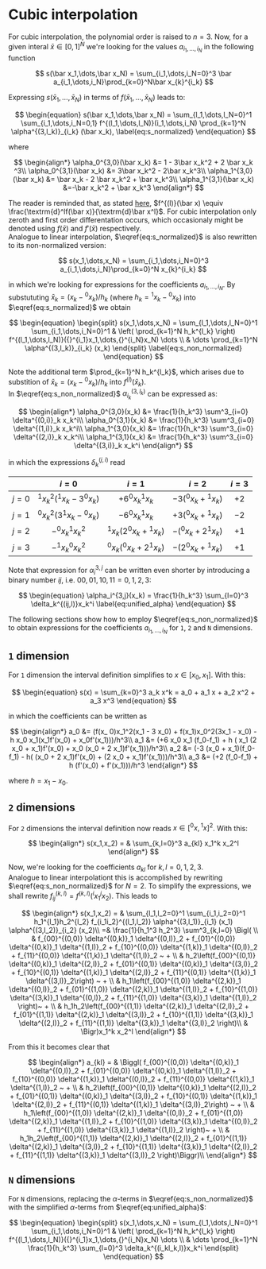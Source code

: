 # Cubic interpolation

For cubic interpolation, the polynomial order is raised to $n=3$. Now, for a
given interal $\bar x \in [0, 1]^N$ we're looking for the values
$a_{i_1,\dots,i_N}$ in the following function

$$
s(\bar x_1,\dots,\bar x_N) = \sum_{i_1,\dots,i_N=0}^3 \bar a_{i_1,\dots,i_N}\prod_{k=0}^N\bar x_{k}^{i_k}
$$

Expressing $s(\bar x_1,\dots,\bar x_N)$ in terms of $f(\bar x_1,\dots,\bar x_N)$
leads to:

$$
\begin{equation}
s(\bar x_1,\dots,\bar x_N) = \sum_{l_1,\dots,l_N=0}^1 \sum_{i_1,\dots,i_N=0,1} f^{(l_1,\dots,l_N)}(i_1,\dots,i_N) \prod_{k=1}^N \alpha^{(3,l_k)}_{i_k} (\bar x_k), \label{eq:s_normalized}
\end{equation}
$$

where

$$
\begin{align*}
\alpha_0^{3,0}(\bar x_k) &= 1 - 3\bar x_k^2 + 2 \bar x_k ^3\\
\alpha_0^{3,1}(\bar x_k) &= 3\bar x_k^2 - 2\bar x_k^3\\
\alpha_1^{3,0}(\bar x_k) &= \bar x_k - 2 \bar x_k^2 + \bar x_k^3\\
\alpha_1^{3,1}(\bar x_k) &=-\bar x_k^2 + \bar x_k^3
\end{align*}
$$

The reader is reminded that, as stated [here](index.md), $f^{(l)}(\bar x) \equiv
\frac{\textrm{d}^lf(\bar x)}{\textrm{d}\bar x^l}$. For cubic interpolation only
zeroth and first order differentation occurs, which occasionaly might be denoted
using $f(\bar x)$ and $f'(\bar x)$ respectively.  
Analogue to linear interpolation, $\eqref{eq:s_normalized}$ is also rewritten to its non-normalized version:

$$
s(x_1,\dots,x_N) = \sum_{i_1,\dots,i_N=0}^3 a_{i_1,\dots,i_N}\prod_{k=0}^N x_{k}^{i_k}
$$

in which we're looking for expressions for the coefficients $a_{i_1,\dots,i_N}$.
By substututing $\bar x_k = (x_k - {}^0x_k)/h_k$ (where $h_k={}^1x_k-{}^0x_k$)
into $\eqref{eq:s_normalized}$ we obtain

$$
\begin{equation}
\begin{split}
s(x_1,\dots,x_N) = \sum_{l_1,\dots,l_N=0}^1 \sum_{i_1,\dots,i_N=0}^1 &
\left( \prod_{k=1}^N h_k^{l_k} \right) f^{(l_1,\dots,l_N)}({}^{i_1}x_1,\dots,{}^{i_N}x_N) \dots \\
& \dots \prod_{k=1}^N \alpha^{(3,l_k)}_{i_k} (x_k)
\end{split} \label{eq:s_non_normalized}
\end{equation}
$$

Note the additional term $\prod_{k=1}^N h_k^{l_k}$, which arises due to
substition of $\bar x_k = (x_k - {}^0x_k)/h_k$ into $f^{(l)}(\bar x_k)$.  
In $\eqref{eq:s_non_normalized}$ $\alpha_{i_k}^{(3,l_k)}$ can be expressed as:

$$
\begin{align*}
\alpha_0^{3,0}(x_k) &= \frac{1}{h_k^3} \sum^3_{i=0} \delta^{(0,i)}_k x_k^i\\
\alpha_0^{3,1}(x_k) &= \frac{1}{h_k^3} \sum^3_{i=0} \delta^{(1,i)}_k x_k^i\\
\alpha_1^{3,0}(x_k) &= \frac{1}{h_k^3} \sum^3_{i=0} \delta^{(2,i)}_k x_k^i\\
\alpha_1^{3,1}(x_k) &= \frac{1}{h_k^3} \sum^3_{i=0} \delta^{(3,i)}_k x_k^i
\end{align*}
$$

in which the expressions $\delta^{(j,i)}_k$ read

|   | $i=0$ | $i=1$ | $i=2$ | $i=3$ |
|--:|:-----:|:-----:|:-----:|:-----:|
| $j=0$ | ${}^1x_k^2({}^1x_k-3{}^0x_k)$ | $+6{}^0x_k{}^1x_k$ | $-3({}^0x_k+{}^1x_k)$ | $+2$ |
| $j=1$ | ${}^0x_k^2(3{}^1x_k-{}^0x_k)$ | $-6{}^0x_k{}^1x_k$ | $+3({}^0x_k+{}^1x_k)$ | $-2$ |
| $j=2$ | $-{}^0x_k{}^1x_k^2$ | ${}^1x_k(2{}^0x_k+{}^1x_k)$ | $-({}^0x_k+2{}^1x_k)$ | $+1$ |
| $j=3$ | $-{}^1x_k{}^0x_k^2$ | ${}^0x_k({}^0x_k+2{}^1x_k)$ | $-(2{}^0x_k+{}^1x_k)$ | $+1$ |

Note that expression for $\alpha_i^{3,j}$ can be written even shorter by introducing a binary number $ij$, i.e. $00, 01, 10, 11 = 0, 1, 2, 3$:

$$
\begin{equation}
\alpha_i^{3,j}(x_k) = \frac{1}{h_k^3} \sum_{l=0}^3 \delta_k^{(ij,l)}x_k^i \label{eq:unified_alpha}
\end{equation}
$$

The following sections show how to employ $\eqref{eq:s_non_normalized}$ to
obtain expressions for the coefficients $a_{i_1,\dots,i_N}$ for `1`, `2` and `N`
dimensions.

## `1` dimension

For `1` dimension the interval definition simplifies to $x \in [x_0, x_1]$. With
this:

$$
\begin{equation}
s(x) = \sum_{k=0}^3 a_k x^k =  a_0 + a_1 x + a_2 x^2 + a_3 x^3
\end{equation}
$$

in which the coefficients can be written as

$$
\begin{align*}
a_0 &= (f(x_ 0)x_1^2(x_1 - 3 x_0) + f(x_1)x_0^2(3x_1 - x_0) - h x_0 x_1(x_1f'(x_0) +  x_0f'(x_1)))/h^3\\
a_1 &= (+6 x_0 x_1 (f_0-f_1) + h ( x_1 (2 x_0 + x_1)f'(x_0) + x_0 (x_0 + 2 x_1)f'(x_1)))/h^3\\
a_2 &= (-3 (x_0 + x_1)(f_0-f_1) - h( (x_0 + 2 x_1)f'(x_0) + (2 x_0 + x_1)f'(x_1)))/h^3\\
a_3 &= (+2 (f_0-f_1) + h (f'(x_0) + f'(x_1)))/h^3
\end{align*}
$$

where $h = x_1 - x_0$.

## `2` dimensions

For `2` dimensions the interval definition now reads $x \in [{}^0x, {}^1x]^2$.
With this:

$$
\begin{align*}
s(x_1,x_2) = & \sum_{k,l=0}^3 a_{kl} x_1^k x_2^l
\end{align*}
$$

Now, we're looking for the coefficients $a_{kl}$ for $k,l=0,1,2,3$.  
Analogue to linear interpolationt this is accomplished by rewriting
$\eqref{eq:s_non_normalized}$ for $N=2$. To simplify the expressions, we shall
rewrite $f_{ij}^{(k,l)} = f^{(k,l)}({}^{i}x_1{}^{j}x_2)$. This leads
to

$$
\begin{align*}
s(x_1,x_2) = & \sum_{l_1,l_2=0}^1 \sum_{i_1,i_2=0}^1 
 h_1^{l_1}h_2^{l_2} f_{i_1i_2}^{(l_1,l_2)} \alpha^{(3,l_1)}_{i_1} (x_1) \alpha^{(3,l_2)}_{i_2} (x_2)\\
=& \frac{1}{h_1^3 h_2^3} \sum^3_{k,l=0} \Bigl( \\ 
 & f_{00}^{(0,0)} \delta^{(0,k)}_1 \delta^{(0,l)}_2  + 
   f_{01}^{(0,0)} \delta^{(0,k)}_1 \delta^{(1,l)}_2  + 
   f_{10}^{(0,0)} \delta^{(1,k)}_1 \delta^{(0,l)}_2  + 
   f_{11}^{(0,0)} \delta^{(1,k)}_1 \delta^{(1,l)}_2 ~ + \\
 & h_2\left(f_{00}^{(0,1)} \delta^{(0,k)}_1 \delta^{(2,l)}_2 + 
            f_{01}^{(0,1)} \delta^{(0,k)}_1 \delta^{(3,l)}_2 +
            f_{10}^{(0,1)} \delta^{(1,k)}_1 \delta^{(2,l)}_2 +
            f_{11}^{(0,1)} \delta^{(1,k)}_1 \delta^{(3,l)}_2\right) ~ + \\
 & h_1\left(f_{00}^{(1,0)} \delta^{(2,k)}_1 \delta^{(0,l)}_2 + 
            f_{01}^{(1,0)} \delta^{(2,k)}_1 \delta^{(1,l)}_2 + 
            f_{10}^{(1,0)} \delta^{(3,k)}_1 \delta^{(0,l)}_2 + 
            f_{11}^{(1,0)} \delta^{(3,k)}_1 \delta^{(1,l)}_2 \right)~ + \\
 & h_1h_2\left(f_{00}^{(1,1)} \delta^{(2,k)}_1 \delta^{(2,l)}_2 + 
               f_{01}^{(1,1)} \delta^{(2,k)}_1 \delta^{(3,l)}_2 +
               f_{10}^{(1,1)} \delta^{(3,k)}_1 \delta^{(2,l)}_2 +
               f_{11}^{(1,1)} \delta^{(3,k)}_1 \delta^{(3,l)}_2 \right)\\
& \Bigr)x_1^k x_2^l
\end{align*}
$$

From this it becomes clear that

$$
\begin{align*}
a_{kl} = &
 \Biggl( f_{00}^{(0,0)} \delta^{(0,k)}_1 \delta^{(0,l)}_2  + 
   f_{01}^{(0,0)} \delta^{(0,k)}_1 \delta^{(1,l)}_2  + 
   f_{10}^{(0,0)} \delta^{(1,k)}_1 \delta^{(0,l)}_2  + 
   f_{11}^{(0,0)} \delta^{(1,k)}_1 \delta^{(1,l)}_2 ~ + \\
 & h_2\left(f_{00}^{(0,1)} \delta^{(0,k)}_1 \delta^{(2,l)}_2 + 
            f_{01}^{(0,1)} \delta^{(0,k)}_1 \delta^{(3,l)}_2 +
            f_{10}^{(0,1)} \delta^{(1,k)}_1 \delta^{(2,l)}_2 +
            f_{11}^{(0,1)} \delta^{(1,k)}_1 \delta^{(3,l)}_2\right) ~ + \\
 & h_1\left(f_{00}^{(1,0)} \delta^{(2,k)}_1 \delta^{(0,l)}_2 + 
            f_{01}^{(1,0)} \delta^{(2,k)}_1 \delta^{(1,l)}_2 + 
            f_{10}^{(1,0)} \delta^{(3,k)}_1 \delta^{(0,l)}_2 + 
            f_{11}^{(1,0)} \delta^{(3,k)}_1 \delta^{(1,l)}_2 \right)~ + \\
 & h_1h_2\left(f_{00}^{(1,1)} \delta^{(2,k)}_1 \delta^{(2,l)}_2 + 
               f_{01}^{(1,1)} \delta^{(2,k)}_1 \delta^{(3,l)}_2 +
               f_{10}^{(1,1)} \delta^{(3,k)}_1 \delta^{(2,l)}_2 +
               f_{11}^{(1,1)} \delta^{(3,k)}_1 \delta^{(3,l)}_2 \right)\Biggr)\\
\end{align*}
$$

## `N` dimensions

For `N` dimensions, replacing the $\alpha$-terms in
$\eqref{eq:s_non_normalized}$ with the simplified $\alpha$-terms from
$\eqref{eq:unified_alpha}$:

$$
\begin{equation}
\begin{split}
s(x_1,\dots,x_N) = \sum_{l_1,\dots,l_N=0}^1 \sum_{i_1,\dots,i_N=0}^1 &
\left( \prod_{k=1}^N h_k^{l_k} \right) f^{(l_1,\dots,l_N)}({}^{i_1}x_1,\dots,{}^{i_N}x_N) \dots \\
& \dots \prod_{k=1}^N \frac{1}{h_k^3} \sum_{l=0}^3 \delta_k^{(i_kl_k,l)}x_k^i
\end{split}
\end{equation}
$$
